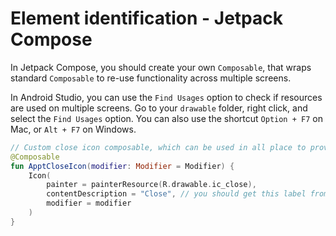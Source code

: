 # Element identification - Jetpack Compose

In Jetpack Compose, you should create your own `Composable`, that wraps standard `Composable` to re-use functionality across multiple screens.

In Android Studio, you can use the `Find Usages` option to check if resources are used on multiple screens. Go to your `drawable` folder, right click, and select the `Find Usages` option. You can also use the shortcut `Option + F7` on Mac, or `Alt + F7` on Windows.

```kotlin
// Custom close icon composable, which can be used in all place to provide correct accessibility label
@Composable
fun ApptCloseIcon(modifier: Modifier = Modifier) {
    Icon(
        painter = painterResource(R.drawable.ic_close),
        contentDescription = "Close", // you should get this label from strings.xml
        modifier = modifier
    )
}
```

